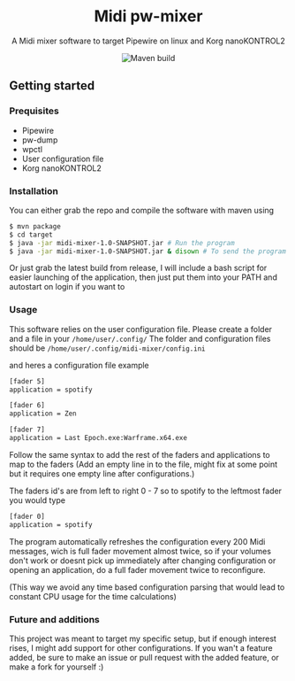 <div align="center">
    <h1>Midi pw-mixer</h1>
    A Midi mixer software to target Pipewire on linux and Korg nanoKONTROL2
    
![Maven build](https://github.com/Katacc/Midi-pw-mixer/actions/workflows/maven.yml/badge.svg)
    
</div>

## Getting started

### Prequisites
- Pipewire
- pw-dump
- wpctl
- User configuration file
- Korg nanoKONTROL2

### Installation

You can either grab the repo and compile the software with maven using
```sh
$ mvn package
$ cd target
$ java -jar midi-mixer-1.0-SNAPSHOT.jar # Run the program
$ java -jar midi-mixer-1.0-SNAPSHOT.jar & disown # To send the program to background
```
Or just grab the latest build from release,
I will include a bash script for easier launching of the application,
then just put them into your PATH and autostart on login if you want to

### Usage

This software relies on the user configuration file.
Please create a folder and a file in your `/home/user/.config/`
The folder and configuration files should be
`/home/user/.config/midi-mixer/config.ini`

and heres a configuration file example
```sh
[fader 5]
application = spotify

[fader 6]
application = Zen

[fader 7]
application = Last Epoch.exe:Warframe.x64.exe

```

Follow the same syntax to add the rest of the faders and applications to map to the faders
(Add an empty line in to the file, might fix at some point but it requires one empty line after configurations.)

The faders id's are from left to right 0 - 7 so to spotify to the leftmost fader you would type
```sh
[fader 0]
application = spotify

```

The program automatically refreshes the configuration every 200 Midi messages, wich is full fader movement almost twice,
so if your volumes don't work or doesnt pick up immediately
after changing configuration or opening an application, do a full fader
movement twice to reconfigure.

(This way we avoid any time based configuration parsing that would lead to
constant CPU usage for the time calculations)

### Future and additions

This project was meant to target my specific setup, but if enough interest rises, I might add support for other configurations.
If you wan't a feature added, be sure to make an issue or pull request with the added feature, or make a fork for yourself :)
